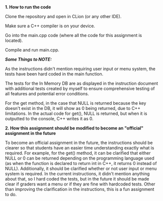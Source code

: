 ****1. How to run the code****

Clone the repository and open in CLion (or any other IDE).

Make sure a C++ compiler is on your device.

Go into the main.cpp code (where all the code for this assignment is located).

Compile and run main.cpp.

***Some Things to NOTE:***

As the instructions didn't mention requiring user input or menu system, the tests
have been hard coded in the main function.

The tests for the In Memory DB are as displayed in the instruction document with additional tests
created by myself to ensure comprehensive testing of all features and potential error conditions.

For the get method, in the case that NULL is returned because the key doesn't exist
in the DB, it will show as 0 being returned, due to C++ limitations. In the actual code for get(),
NULL is returned, but when it is outputted to the console, C++ writes it as 0.


****2. How this assignment should be modified to become an "official" assignment in the future****

To become an official assignment in the future, the instructions should be clearer so that
students have an easier time understanding exactly what is required. For example, for the get()
method, it can be clarified that either NULL or 0 can be returned depending on the programming 
language used (as when the function is declared to return int in C++, it returns 0 instead of NULL).
Additionally, it should be clarified whether or not user input or menu system is required. In the
current instructions, it didn't mention anything about that, so I hard coded the tests, but in the
future it should be made clear if graders want a menu or if they are fine with hardcoded tests.
Other than improving the clarification in the instructions, this is a fun assignment to do.
